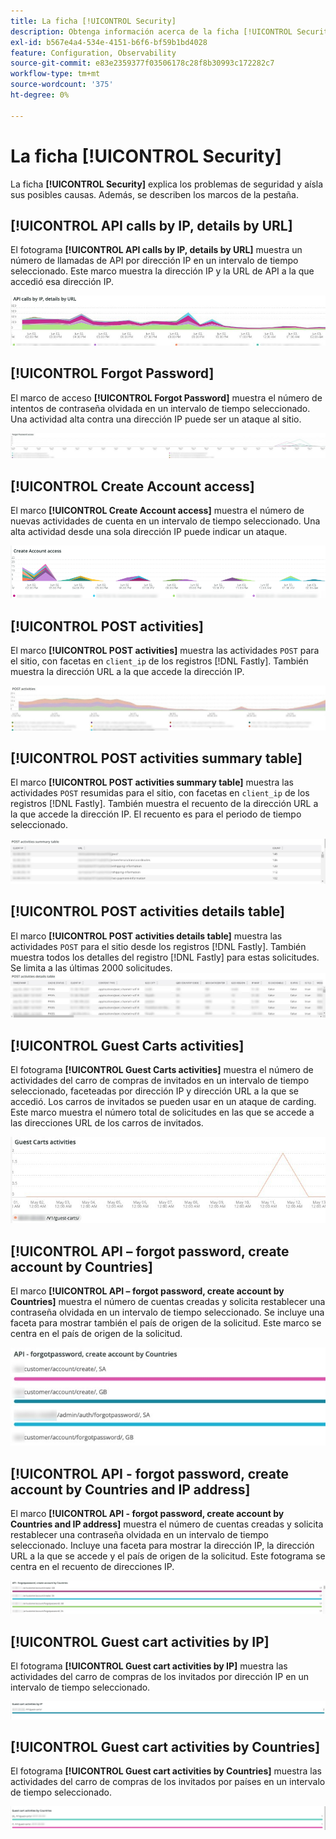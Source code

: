 ```yaml
---
title: La ficha [!UICONTROL Security]
description: Obtenga información acerca de la ficha [!UICONTROL Security] de  [!DNL Observation for Adobe Commerce].
exl-id: b567e4a4-534e-4151-b6f6-bf59b1bd4028
feature: Configuration, Observability
source-git-commit: e83e2359377f03506178c28f8b30993c172282c7
workflow-type: tm+mt
source-wordcount: '375'
ht-degree: 0%

---
```


# La ficha [!UICONTROL Security]

La ficha **[!UICONTROL Security]** explica los problemas de seguridad y aísla sus posibles causas. Además, se describen los marcos de la pestaña.

## [!UICONTROL API calls by IP, details by URL]

El fotograma **[!UICONTROL API calls by IP, details by URL]** muestra un número de llamadas de API por dirección IP en un intervalo de tiempo seleccionado. Este marco muestra la dirección IP y la URL de API a la que accedió esa dirección IP.

![llamadas API por dirección IP](../../assets/tools/observation-for-adobe-commerce/calls-by-ip.jpg)

## [!UICONTROL Forgot Password]

El marco de acceso **[!UICONTROL Forgot Password]** muestra el número de intentos de contraseña olvidada en un intervalo de tiempo seleccionado. Una actividad alta contra una dirección IP puede ser un ataque al sitio.

![Olvidé la contraseña](../../assets/tools/observation-for-adobe-commerce/forgot-password.jpg)

## [!UICONTROL Create Account access]

El marco **[!UICONTROL Create Account access]** muestra el número de nuevas actividades de cuenta en un intervalo de tiempo seleccionado. Una alta actividad desde una sola dirección IP puede indicar un ataque.

![create-account-access](../../assets/tools/observation-for-adobe-commerce/create-account-access.png)

## [!UICONTROL POST activities]

El marco **[!UICONTROL POST activities]** muestra las actividades `POST` para el sitio, con facetas en `client_ip` de los registros [!DNL Fastly]. También muestra la dirección URL a la que accede la dirección IP.

![actividades de POST](../../assets/tools/observation-for-adobe-commerce/POST-activities.jpg)

## [!UICONTROL POST activities summary table]

El marco **[!UICONTROL POST activities summary table]** muestra las actividades `POST` resumidas para el sitio, con facetas en `client_ip` de los registros [!DNL Fastly]. También muestra el recuento de la dirección URL a la que accede la dirección IP. El recuento es para el periodo de tiempo seleccionado.

![resumen de actividades del POST](../../assets/tools/observation-for-adobe-commerce/POST-activities-summary.jpg)

## [!UICONTROL POST activities details table]

El marco **[!UICONTROL POST activities details table]** muestra las actividades `POST` para el sitio desde los registros [!DNL Fastly]. También muestra todos los detalles del registro [!DNL Fastly] para estas solicitudes. Se limita a las últimas 2000 solicitudes.
![detalles-actividades-POST](../../assets/tools/observation-for-adobe-commerce/POST-activities-details.jpg)

## [!UICONTROL Guest Carts activities]

El fotograma **[!UICONTROL Guest Carts activities]** muestra el número de actividades del carro de compras de invitados en un intervalo de tiempo seleccionado, faceteadas por dirección IP y dirección URL a la que se accedió. Los carros de invitados se pueden usar en un ataque de carding. Este marco muestra el número total de solicitudes en las que se accede a las direcciones URL de los carros de invitados.

![actividades-carritos-invitados](../../assets/tools/observation-for-adobe-commerce/guest-carts-activities.jpg)

## [!UICONTROL API – forgot password, create account by Countries]

El marco **[!UICONTROL API – forgot password, create account by Countries]** muestra el número de cuentas creadas y solicita restablecer una contraseña olvidada en un intervalo de tiempo seleccionado. Se incluye una faceta para mostrar también el país de origen de la solicitud. Este marco se centra en el país de origen de la solicitud.

![países-olvidados-api](../../assets/tools/observation-for-adobe-commerce/api-forgot-countries.jpg)

## [!UICONTROL API - forgot password, create account by Countries and IP address]

El marco **[!UICONTROL API - forgot password, create account by Countries and IP address]** muestra el número de cuentas creadas y solicita restablecer una contraseña olvidada en un intervalo de tiempo seleccionado. Incluye una faceta para mostrar la dirección IP, la dirección URL a la que se accede y el país de origen de la solicitud. Este fotograma se centra en el recuento de direcciones IP.

![api-olvides-countries-ip](../../assets/tools/observation-for-adobe-commerce/api-forgot-countries-ip.png)

## [!UICONTROL Guest cart activities by IP]

El fotograma **[!UICONTROL Guest cart activities by IP]** muestra las actividades del carro de compras de los invitados por dirección IP en un intervalo de tiempo seleccionado.

![ip-carro-de-invitados](../../assets/tools/observation-for-adobe-commerce/guest-cart-ip.png)

## [!UICONTROL Guest cart activities by Countries]

El fotograma **[!UICONTROL Guest cart activities by Countries]** muestra las actividades del carro de compras de los invitados por países en un intervalo de tiempo seleccionado.

![país-carro-de-invitados](../../assets/tools/observation-for-adobe-commerce/guest-cart-country.png)
